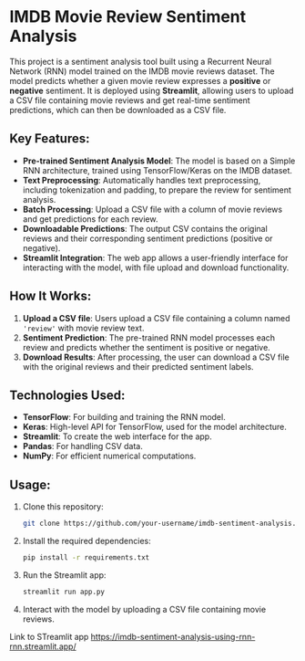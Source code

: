 # IMDB Movie Review Sentiment Analysis

This project is a sentiment analysis tool built using a Recurrent Neural Network (RNN) model trained on the IMDB movie reviews dataset. The model predicts whether a given movie review expresses a **positive** or **negative** sentiment. It is deployed using **Streamlit**, allowing users to upload a CSV file containing movie reviews and get real-time sentiment predictions, which can then be downloaded as a CSV file.

## Key Features:
- **Pre-trained Sentiment Analysis Model**: The model is based on a Simple RNN architecture, trained using TensorFlow/Keras on the IMDB dataset.
- **Text Preprocessing**: Automatically handles text preprocessing, including tokenization and padding, to prepare the review for sentiment analysis.
- **Batch Processing**: Upload a CSV file with a column of movie reviews and get predictions for each review.
- **Downloadable Predictions**: The output CSV contains the original reviews and their corresponding sentiment predictions (positive or negative).
- **Streamlit Integration**: The web app allows a user-friendly interface for interacting with the model, with file upload and download functionality.

## How It Works:
1. **Upload a CSV file**: Users upload a CSV file containing a column named `'review'` with movie review text.
2. **Sentiment Prediction**: The pre-trained RNN model processes each review and predicts whether the sentiment is positive or negative.
3. **Download Results**: After processing, the user can download a CSV file with the original reviews and their predicted sentiment labels.

## Technologies Used:
- **TensorFlow**: For building and training the RNN model.
- **Keras**: High-level API for TensorFlow, used for the model architecture.
- **Streamlit**: To create the web interface for the app.
- **Pandas**: For handling CSV data.
- **NumPy**: For efficient numerical computations.

## Usage:
1. Clone this repository:
    ```bash
    git clone https://github.com/your-username/imdb-sentiment-analysis.git
    ```
2. Install the required dependencies:
    ```bash
    pip install -r requirements.txt
    ```
3. Run the Streamlit app:
    ```bash
    streamlit run app.py
    ```
4. Interact with the model by uploading a CSV file containing movie reviews.


Link to STreamlit app https://imdb-sentiment-analysis-using-rnn-rnn.streamlit.app/


